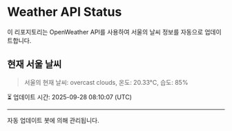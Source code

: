 
# Weather API Status

이 리포지토리는 OpenWeather API를 사용하여 서울의 날씨 정보를 자동으로 업데이트합니다.

## 현재 서울 날씨
> 서울의 현재 날씨: overcast clouds, 온도: 20.33°C, 습도: 85%

⏳ 업데이트 시간: 2025-09-28 08:10:07 (UTC)

---
자동 업데이트 봇에 의해 관리됩니다.
